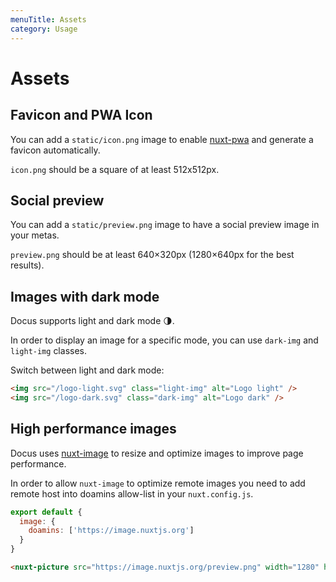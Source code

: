 ```yaml
---
menuTitle: Assets
category: Usage
---
```


# Assets

## Favicon and PWA Icon

You can add a `static/icon.png` image to enable [nuxt-pwa](https://pwa.nuxtjs.org) and generate a favicon automatically.

<alert>

`icon.png` should be a square of at least 512x512px.

</alert>

## Social preview

You can add a `static/preview.png` image to have a social preview image in your metas.

<alert>

`preview.png` should be at least 640×320px (1280×640px for the best results).

</alert>

## Images with dark mode

Docus supports light and dark mode 🌗.

In order to display an image for a specific mode, you can use `dark-img` and `light-img` classes.

<code-group>
<code-block label="Preview" active preview>

<div class="p-4 border-2 border-t-0 border-gray-700 rounded-b-md">
  <nuxt-img src="/logo-light.svg" class="light-img" alt="Logo light" style="margin:0;" width="219" height="40" />
  <nuxt-img src="/logo-dark.svg" class="dark-img" alt="Logo dark" style="margin:0;" width="219" height="40" />
  <p class="flex items-center" style="margin-bottom:0;">Switch between light and dark mode:&nbsp;<color-switcher class="inline-flex ml-2"></color-switcher></p>
</div>

</code-block>
<code-block label="Code">

```md
<img src="/logo-light.svg" class="light-img" alt="Logo light" />
<img src="/logo-dark.svg" class="dark-img" alt="Logo dark" />
```

</d-code-block>
</d-code-group>

## High performance images

Docus uses [nuxt-image](https://images.nuxtjs.org) to resize and optimize images to improve page performance.

In order to allow `nuxt-image` to optimize remote images you need to add remote host into doamins allow-list in your `nuxt.config.js`.

<d-code-group>
<d-code-block label="nuxt.config" active>

```js
export default {
  image: {
    doamins: ['https://image.nuxtjs.org']
  }
}
```

</d-code-block>
<d-code-block label="Code">

```md
<nuxt-picture src="https://image.nuxtjs.org/preview.png" width="1280" height="640" />
```

</d-code-block>

<d-code-block label="Preview">

<div class="p-4 border-2 border-t-0 border-gray-700 rounded-b-md">
<nuxt-picture src="https://image.nuxtjs.org/preview.png" width="1280" height="640"></nuxt-picture>
</div>

</d-code-block>
</d-code-group>
